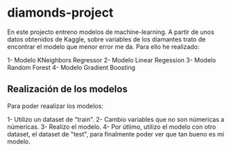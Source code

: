 # diamonds-project

En este projecto entreno modelos de machine-learning. A partir de unos datos obtenidos de Kaggle, sobre variables de los diamantes trato de encontrar el modelo que menor error me da. Para ello he realizado:

1- Modelo KNeighbors Regressor
2- Modelo Linear Regession
3- Modelo Random Forest
4- Modelo Gradient Boosting

## Realización de los modelos

Para poder reaalizar los modelos: 

1- Utilizo un dataset de "train".
2- Cambio variables que no son númericas a númericas.
3- Realizo el modelo.
4- Por útlimo, utilizo el modelo con otro dataset, el dataset de "test", para finalmente poder ver que tan bueno es mi modelo.